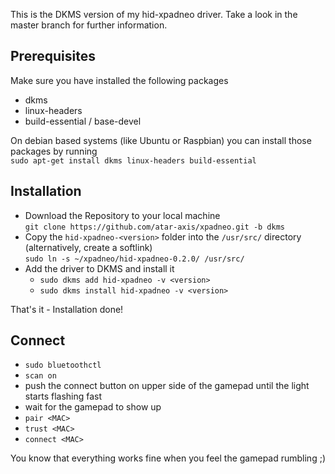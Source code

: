 This is the DKMS version of my hid-xpadneo driver. Take a look in the master branch for further information.

## Prerequisites
Make sure you have installed the following packages
* dkms
* linux-headers
* build-essential / base-devel

On debian based systems (like Ubuntu or Raspbian) you can install those packages by running  
`sudo apt-get install dkms linux-headers build-essential`

## Installation
* Download the Repository to your local machine  
  `git clone https://github.com/atar-axis/xpadneo.git -b dkms`
* Copy the `hid-xpadneo-<version>` folder into the `/usr/src/` directory (alternatively, create a softlink)  
  `sudo ln -s ~/xpadneo/hid-xpadneo-0.2.0/ /usr/src/`
* Add the driver to DKMS and install it
  * `sudo dkms add hid-xpadneo -v <version>`
  * `sudo dkms install hid-xpadneo -v <version>`
  
That's it - Installation done!
  
## Connect
* `sudo bluetoothctl`
* `scan on`
* push the connect button on upper side of the gamepad until the light starts flashing fast
* wait for the gamepad to show up 
* `pair <MAC>`
* `trust <MAC>`
* `connect <MAC>`

You know that everything works fine when you feel the gamepad rumbling ;)

